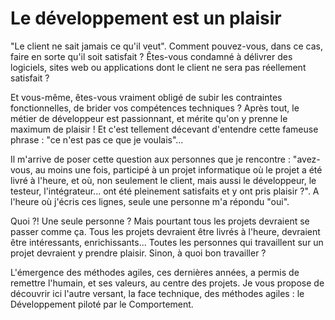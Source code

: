 # Le développement est un plaisir
"Le client ne sait jamais ce qu'il veut". Comment pouvez-vous, dans ce cas, faire en sorte qu'il soit satisfait ?
Êtes-vous condamné à délivrer des logiciels, sites web ou applications dont le client ne sera pas réellement
satisfait ?

Et vous-même, êtes-vous vraiment obligé de subir les contraintes fonctionnelles, de brider vos compétences
techniques ? Après tout, le métier de développeur est passionnant, et mérite qu'on y prenne le maximum de
plaisir ! Et c'est tellement décevant d'entendre cette fameuse phrase : "ce n'est pas ce que je voulais"...

Il m'arrive de poser cette question aux personnes que je rencontre : "avez-vous, au moins une fois,
participé à un projet informatique où le projet a été livré à l'heure, et où, non seulement le client,
mais aussi le développeur, le testeur, l'intégrateur... ont été pleinement satisfaits et y ont pris plaisir ?". 
A l'heure où j'écris ces lignes, seule une personne m'a répondu "oui".

Quoi ?! Une seule personne ? Mais pourtant tous les projets devraient se passer comme ça.
Tous les projets devraient être livrés à l'heure, devraient être intéressants, enrichissants...
Toutes les personnes qui travaillent sur un projet devraient y prendre plaisir. Sinon, à quoi bon travailler ?

L'émergence des méthodes agiles, ces dernières années, a permis de remettre l'humain, et ses valeurs,
au centre des projets. Je vous propose de découvrir ici l'autre versant, la face technique, des méthodes
agiles : le Développement piloté par le Comportement.
